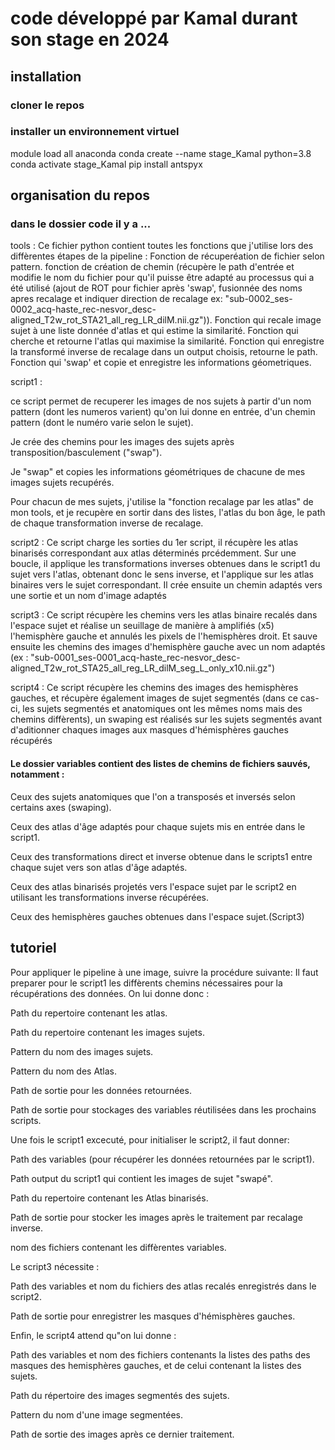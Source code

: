 # code développé par Kamal durant son stage en 2024

## installation
### cloner le repos

### installer un environnement virtuel
module load all anaconda
conda create --name stage_Kamal python=3.8
conda activate stage_Kamal
pip install antspyx

## organisation du repos
### dans le dossier code il y a ...
tools : Ce fichier python contient toutes les fonctions que j'utilise lors des diffèrentes étapes de la pipeline :
Fonction de récuperéation de fichier selon pattern.
fonction de création de chemin (récupère le path d'entrée et  modifie le nom du fichier pour qu'il puisse être adapté au processus qui a été utilisé (ajout de ROT pour fichier après 'swap', 
fusionnée des noms apres recalage et indiquer direction de recalage ex:  "sub-0002_ses-0002_acq-haste_rec-nesvor_desc-aligned_T2w_rot_STA21_all_reg_LR_dilM.nii.gz")).
Fonction qui recale image sujet à une liste donnée d'atlas et qui estime la similarité.
Fonction qui cherche et retourne l'atlas qui maximise la similarité.
Fonction qui enregistre la transformé inverse de recalage dans un output choisis, retourne le path.
Fonction qui 'swap' et copie et enregistre les informations géometriques.


script1 :

ce script permet de recuperer les images de nos sujets à partir d'un nom pattern (dont les numeros varient) qu'on lui donne en entrée,
d'un chemin pattern (dont le numéro varie selon le sujet). 

Je crée des chemins pour les images des sujets après transposition/basculement ("swap").

Je "swap" et copies les informations géométriques de chacune de mes images sujets recupérés.

Pour chacun de mes sujets, j'utilise la "fonction recalage par les atlas" de mon tools, et je recupère en sortir dans des listes, l'atlas du bon âge, le path de chaque transformation inverse de recalage.

script2 :
Ce script charge les sorties du 1er script, il récupère les atlas binarisés correspondant aux atlas déterminés prcédemment. 
Sur une boucle, il applique les transformations inverses obtenues dans le script1 du sujet vers l'atlas, obtenant donc le sens inverse, 
et l'applique sur les atlas binaires vers le sujet correspondant. Il crée ensuite un chemin adaptés vers une sortie et un nom d'image adaptés

script3 : 
Ce script récupère les chemins vers les atlas binaire recalés dans l'espace sujet et réalise un seuillage de manière à amplifiés (x5) l'hemisphère gauche et annulés les pixels de l'hemisphères droit.
Et sauve ensuite les chemins des images d'hemisphère gauche avec un nom adaptés (ex : "sub-0001_ses-0001_acq-haste_rec-nesvor_desc-aligned_T2w_rot_STA25_all_reg_LR_dilM_seg_L_only_x10.nii.gz")

script4 : 
Ce script récupère les chemins des images des hemisphères gauches, et récupère également images de sujet segmentés (dans ce cas-ci, les sujets segmentés et anatomiques ont les mêmes noms mais des chemins diffèrents),
un swaping est réalisés sur les sujets segmentés avant d'aditionner chaques images aux masques d'hémisphères gauches récupérés


#### Le dossier variables contient des listes de chemins de fichiers sauvés, notamment : 
Ceux des sujets anatomiques que l'on a transposés et inversés selon certains axes (swaping).

Ceux des atlas d'âge adaptés pour chaque sujets mis en entrée dans le script1.

Ceux des transformations direct et inverse obtenue dans le scripts1 entre chaque sujet vers son atlas d'âge adaptés.

Ceux des atlas binarisés projetés vers l'espace sujet par le script2 en utilisant les transformations inverse récupérées.

Ceux des hemisphères gauches obtenues dans l'espace sujet.(Script3)


## tutoriel
Pour appliquer le pipeline à une image, suivre la procédure suivante:
Il faut preparer pour le script1 les diffèrents chemins nécessaires pour la récupérations des données. 
On lui donne donc :

Path du repertoire contenant les atlas.

Path du repertoire contenant les images sujets.

Pattern du nom des images sujets.

Pattern du nom des Atlas.

Path de sortie pour les données retournées.

Path de sortie pour stockages des variables réutilisées dans les prochains scripts.

Une fois le script1 excecuté, pour initialiser le script2, il faut donner:

Path des variables (pour récupérer les données retournées par le script1).

Path output du script1 qui contient les images de sujet "swapé".

Path du repertoire contenant les Atlas binarisés.

Path de sortie pour stocker les images après le traitement par recalage inverse.

nom des fichiers contenant les diffèrentes variables.

Le script3 nécessite :

Path des variables et nom du fichiers des atlas recalés enregistrés dans le script2.

Path de sortie pour enregistrer les masques d'hémisphères gauches.

Enfin, le script4 attend qu"on lui donne : 

Path des variables et nom des fichiers contenants la listes des paths des masques des hemisphères gauches, et de celui contenant la listes des sujets.

Path du répertoire des images segmentés des sujets.

Pattern du nom d'une image segmentées.

Path de sortie des images après ce dernier traitement.
                        